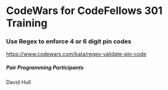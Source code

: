 # CodeWars for CodeFellows 301 Training



### Use Regex to enforce 4 or 6 digit pin codes
https://www.codewars.com/kata/regex-validate-pin-code

##### Pair Programming Participants
David Hull
